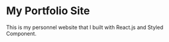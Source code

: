 # My Portfolio Site 
This is my personnel website that I built with React.js and Styled Component. 


